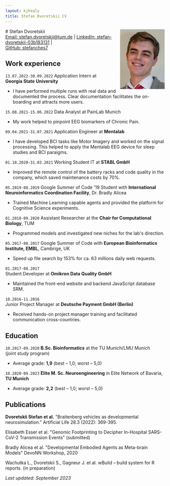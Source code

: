 ```yaml
---
layout: kjhealy
title: Stefan Dvoretskii CV
---
```

<img style="float: right;width: 15vw; height:auto" src="media/my_photo.png">
# Stefan Dvoretskii


<div id="webaddress">
<a href="stefan.dvoretskii@tum.de">Email: stefan.dvoretskii@tum.de</a>
| <a href="http://linkedin.com/stefan-dvoretskii-03b183131">LinkedIn: stefan-dvoretskii-03b183131</a>
  | <br> <a href="https://github.com/stefanches7">GitHub: stefanches7</a>
 </div>
 
## Work experience


`13.07.2022-30.09.2022`	
Application Intern at <br> __Georgia State University__ 
- I have performed multiple runs with real data and documented the process. Clear documentation facilitates the on-boarding and attracts more users.

`15.08.2021-15.06.2022`
Data Analyst at PainLab Munich
- My work helped to pinpoint EEG biomarkers of Chronic Pain.

`09.04.2021-31.07.2021`
Application Engineer at __Mentalab__
-  I have developed BCI tasks like Motor Imagery and worked on the signal processing. This helped to apply the Mentalab EEG device for sleep studies and BCI paraigms.

`01.10.2020-31.03.2021`
Working Student IT at __STABL GmbH__
-  Improved the remote control of the battery racks and code quality in the company, which saved maintenance costs by 70%.

`05.2019-08.2019`
Google Summer of Code '19 Student with __International Neuroinformatics Coordination Facility__, Dr. Bradly Alicea
- Trained Machine Learning capable agents and provided the platform for Cognitive Science experiments.

`01.2018-09.2020`
Assistant Researcher at the __Chair for Computational Biology__, TUM
- Programmed models and investigated new niches for the lab's direction.

`05.2017-08.2017`
Google Summer of Code with __European Bioinformatics Institute, EMBL__, Cambrige, UK
- Speed up file search by 153% for ca. 63 millions daily web requests.

`01.2017-08.2017`	 
Student Developer at __Omikron Data Quality GmbH__ 
- Maintained the front-end website and backend JavaScript database SRM. 
 
`10.2016-11.2016`	
Junior Project Manager at __Deutsche Payment GmbH (Berlin)__ 
- Received hands-on project manager training and facilitated communication cross-countries.


## Education

`10.2017-09.2020`
__B.Sc. Bioinformatics__ at the TU Munich/LMU Munich <br> (joint study program)
- Average grade: __1,9__ (best – 1,0; worst – 5,0)

`10.2020-09.2023`
__Elite M. Sc. Neuroengineering__ in Elite Network of Bavaria,<br> __TU Munich__
- Average grade: __2,2__ (best – 1,0; worst – 5,0)


## Publications

__Dvoretskii Stefan et al.__ "Braitenberg vehicles as developmental neurosimulation." Artificial Life 28.3 (2022): 369-395.

Elisabeth Esser et al. "Genomic Footprinting to Decipher In-Hospital SARS-CoV-2 Transmission Events" (submitted)

Bradly Alicea et al. "Developmental Embodied Agents as Meta-brain Models" DevoNN Workshop, 2020

Wachutka L., Dvoretskii S., Gagneur J. et al. wBuild – build system for R reports. (in preparation)

_Last updated: September 2023_


